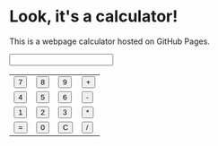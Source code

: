 <!DOCTYPE html>
<html lang="en">
<head>
  <meta charset="UTF-8">
  <meta name="viewport" content="width=device-width, initial-scale=1.0">
  <title>First Calculator</title>
</head>
<body>
  <h1>Look, it's a calculator!</h1>
  <p>This is a webpage calculator hosted on GitHub Pages.</p>
  <p><input type="text" id="display"></p>
  <table>
  <tr>
    <td><button onclick="handleNumber('7')">7</button></td>
    <td><button onclick="handleNumber('8')">8</button></td>
    <td><button onclick="handleNumber('9')">9</button></td>
    <td><button onclick="handleOperator('+')">+</button></td>
  </tr>
  <tr>
    <td><button onclick="handleNumber('4')">4</button></td>
    <td><button onclick="handleNumber('5')">5</button></td>
    <td><button onclick="handleNumber('6')">6</button></td>
    <td><button onclick="handleOperator('-')">-</button></td>
  </tr>
  <tr>
    <td><button onclick="handleNumber('1')">1</button></td>
    <td><button onclick="handleNumber('2')">2</button></td>
    <td><button onclick="handleNumber('3')">3</button></td>
    <td><button onclick="handleOperator('*')">*</button></td>    
  </tr>
  <tr>
    <td><button onclick="handleEqual()">=</button></td>
    <td><button onclick="handleNumber('0')">0</button></td>
    <td><button onclick="clearDisplay()">C</button></td>
    <td><button onclick="handleOperator('/')">/</button></td>    
  </tr>
</table>

</body>
</html>



<script>

let currentNumber = "";
let previousNumber = "";
let operation = "";

function handleNumber(number) {
  currentNumber += number;
  document.getElementById("display").value = currentNumber;
}

function handleOperator(op) {
  previousNumber = currentNumber;
  currentNumber = "";
  operation = op;
}

function clearDisplay() {
  currentNumber = "";
  previousNumber = "";
  operation = "";
  document.getElementById("display").value = "";
}

function handleEqual() {
  let result = 0;
  if (operation === "+") {
    result = parseFloat(previousNumber) + parseFloat(currentNumber);
  } else if (operation === "-") {
    result = parseFloat(previousNumber) - parseFloat(currentNumber);
  } else if (operation === "*") {
    result = parseFloat(previousNumber) * parseFloat(currentNumber);
  } else if (operation === "/") {
    result = parseFloat(previousNumber) / parseFloat(currentNumber);
  }
  currentNumber = result.toString();
  document.getElementById("display").value = currentNumber;
}

</script>
